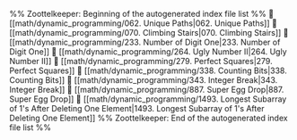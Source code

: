 %% Zoottelkeeper: Beginning of the autogenerated index file list  %%
📄 [[math/dynamic_programming/062. Unique Paths|062. Unique Paths]]
📄 [[math/dynamic_programming/070. Climbing Stairs|070. Climbing Stairs]]
📄 [[math/dynamic_programming/233. Number of Digit One|233. Number of Digit One]]
📄 [[math/dynamic_programming/264. Ugly Number II|264. Ugly Number II]]
📄 [[math/dynamic_programming/279. Perfect Squares|279. Perfect Squares]]
📄 [[math/dynamic_programming/338. Counting Bits|338. Counting Bits]]
📄 [[math/dynamic_programming/343. Integer Break|343. Integer Break]]
📄 [[math/dynamic_programming/887. Super Egg Drop|887. Super Egg Drop]]
📄 [[math/dynamic_programming/1493. Longest Subarray of 1's After Deleting One Element|1493. Longest Subarray of 1's After Deleting One Element]]
%% Zoottelkeeper: End of the autogenerated index file list  %%

